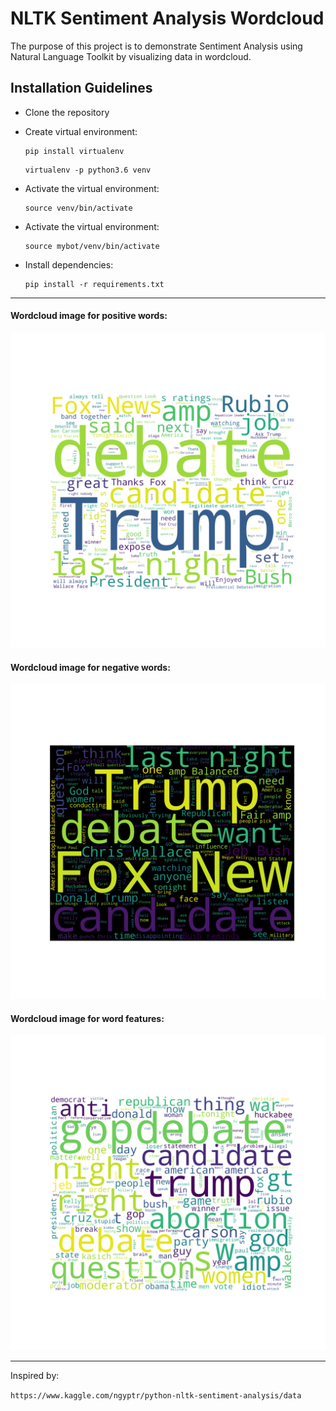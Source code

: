 # NLTK Sentiment Analysis Wordcloud

The purpose of this project is to demonstrate Sentiment Analysis using Natural Language Toolkit by visualizing data in wordcloud.

## Installation Guidelines


- Clone the repository


- Create virtual environment:

    ```
    pip install virtualenv
    ```
    
    ```
    virtualenv -p python3.6 venv
    ```

- Activate the virtual environment:
  
    ```
    source venv/bin/activate
    ```

- Activate the virtual environment:

    ```
    source mybot/venv/bin/activate
    ```
-  Install dependencies:
    
    ```
    pip install -r requirements.txt
    ```
   

***   

#### Wordcloud image for positive words:

![wordcloud_for_positive](positive.png)


#### Wordcloud image for negative words:

![wordcloud_for_negative](negative.png)


#### Wordcloud image for word features:

![wordcloud_for_features](features.png)


***

Inspired by:

`https://www.kaggle.com/ngyptr/python-nltk-sentiment-analysis/data`
